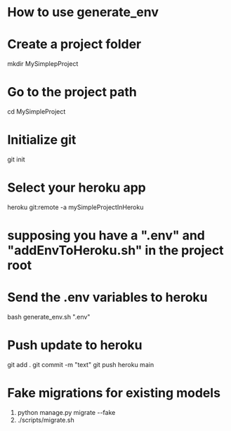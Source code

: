 # How to use generate_env

# Create a project folder

mkdir MySimplepProject

# Go to the project path

cd MySimpleProject

# Initialize git

git init

# Select your heroku app

heroku git:remote -a mySimpleProjectInHeroku

# supposing you have a ".env" and "addEnvToHeroku.sh" in the project root

# Send the .env variables to heroku

bash generate_env.sh ".env"

# Push update to heroku

git add .
git commit -m "text"
git push heroku main

# Fake migrations for existing models
1. python manage.py migrate --fake
2. ./scripts/migrate.sh